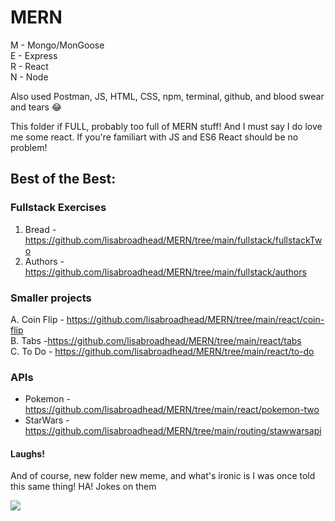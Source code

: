 # MERN

M - Mongo/MonGoose </br>
E - Express </br>
R - React </br>
N - Node </br>

Also used Postman, JS, HTML, CSS, npm, terminal, github, and blood swear and tears 😂

This folder if FULL, probably too full of MERN stuff! And I must say I do love me some react. If you're familiart with JS and ES6 React should be no problem!

## Best of the Best:
### Fullstack Exercises
1. Bread - https://github.com/lisabroadhead/MERN/tree/main/fullstack/fullstackTwo
2. Authors - https://github.com/lisabroadhead/MERN/tree/main/fullstack/authors

### Smaller projects
A. Coin Flip - https://github.com/lisabroadhead/MERN/tree/main/react/coin-flip<br/>
B. Tabs -https://github.com/lisabroadhead/MERN/tree/main/react/tabs<br/>
C. To Do - https://github.com/lisabroadhead/MERN/tree/main/react/to-do<br/>

### APIs
- Pokemon - https://github.com/lisabroadhead/MERN/tree/main/react/pokemon-two
- StarWars - https://github.com/lisabroadhead/MERN/tree/main/routing/stawwarsapi

#### Laughs!
And of course, new folder new meme, and what's ironic is I was once told this same thing! HA! Jokes on them</br>

![](https://github.com/lisabroadhead/MERN/blob/main/images.jpeg) 



